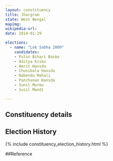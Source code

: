 ```yaml
---
layout: constituency
title: Jhargram
state: West Bengal
mapimg: 
wikipedia-url: 
date: 2014-01-29

elections: 
  - name: "Lok Sabha 2009"
    candidates: 
    - Pulin Bihari Baske 
    - Aditya Kisku 
    - Amrit Hansda 
    - Chunibala Hansda 
    - Nabendu Mahali 
    - Panchanan Hansda 
    - Sunil Murmu 
    - Susil Mandi 

---
```

## Constituency details


## Election History
{% include constituency_election_history.html %}

##Reference
